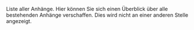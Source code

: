 Liste aller Anhänge. Hier können Sie sich einen Überblick über alle bestehenden Anhänge verschaffen. Dies wird nicht an einer anderen Stelle angezeigt.